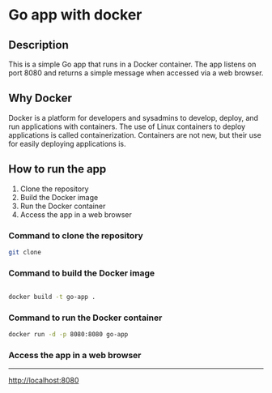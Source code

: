 # Go app with docker

## Description

This is a simple Go app that runs in a Docker container. The app listens on port 8080 and returns a simple message when accessed via a web browser.

## Why Docker

Docker is a platform for developers and sysadmins to develop, deploy, and run applications with containers. The use of Linux containers to deploy applications is called containerization. Containers are not new, but their use for easily deploying applications is.

## How to run the app

1. Clone the repository
2. Build the Docker image
3. Run the Docker container
4. Access the app in a web browser

### Command to clone the repository

```bash
git clone
```

### Command to build the Docker image

```bash

docker build -t go-app .
```

### Command to run the Docker container

```bash
docker run -d -p 8080:8080 go-app
```

### Access the app in a web browser

---

[http://localhost:8080](http://localhost:8080)
